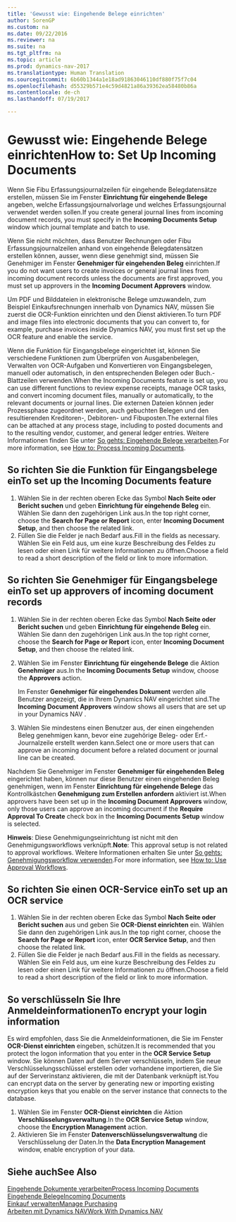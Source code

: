 ```yaml
---
title: 'Gewusst wie: Eingehende Belege einrichten'
author: SorenGP
ms.custom: na
ms.date: 09/22/2016
ms.reviewer: na
ms.suite: na
ms.tgt_pltfrm: na
ms.topic: article
ms.prod: dynamics-nav-2017
ms.translationtype: Human Translation
ms.sourcegitcommit: 6b60b1344a1e18ad91863046110df880f75f7c04
ms.openlocfilehash: d55329b571e4c59d4821a86a39362ea58480b86a
ms.contentlocale: de-ch
ms.lasthandoff: 07/19/2017

---
```


# <a name="how-to-set-up-incoming-documents"></a><span data-ttu-id="06b92-102">Gewusst wie: Eingehende Belege einrichten</span><span class="sxs-lookup"><span data-stu-id="06b92-102">How to: Set Up Incoming Documents</span></span>
<span data-ttu-id="06b92-103">Wenn Sie Fibu Erfassungsjournalzeilen für eingehende Belegdatensätze erstellen, müssen Sie im Fenster **Einrichtung für eingehende Belege** angeben, welche Erfassungsjournalvorlage und welches Erfassungsjournal verwendet werden sollen.</span><span class="sxs-lookup"><span data-stu-id="06b92-103">If you create general journal lines from incoming document records, you must specify in the **Incoming Documents Setup** window which journal template and batch to use.</span></span>

<span data-ttu-id="06b92-104">Wenn Sie nicht möchten, dass Benutzer Rechnungen oder Fibu Erfassungsjournalzeilen anhand von eingehende Belegdatensätzen erstellen können, ausser, wenn diese genehmigt sind, müssen Sie Genehmiger im Fenster **Genehmiger für eingehenden Beleg** einrichten.</span><span class="sxs-lookup"><span data-stu-id="06b92-104">If you do not want users to create invoices or general journal lines from incoming document records unless the documents are first approved, you must set up approvers in the **Incoming Document Approvers** window.</span></span>

<span data-ttu-id="06b92-105">Um PDF und Bilddateien in elektronische Belege umzuwandeln, zum Beispiel Einkaufsrechnungen innerhalb von Dynamics NAV, müssen Sie zuerst die OCR-Funktion einrichten und den Dienst aktivieren.</span><span class="sxs-lookup"><span data-stu-id="06b92-105">To turn PDF and image files into electronic documents that you can convert to, for example, purchase invoices inside Dynamics NAV, you must first set up the OCR feature and enable the service.</span></span>

<span data-ttu-id="06b92-106">Wenn die Funktion für Eingangsbelege eingerichtet ist, können Sie verschiedene Funktionen zum Überprüfen von Ausgabenbelegen, Verwalten von OCR-Aufgaben und Konvertieren von Eingangsbelegen, manuell oder automatisch, in den entsprechenden Belegen oder Buch.-Blattzeilen verwenden.</span><span class="sxs-lookup"><span data-stu-id="06b92-106">When the Incoming Documents feature is set up, you can use different functions to review expense receipts, manage OCR tasks, and convert incoming document files, manually or automatically, to the relevant documents or journal lines.</span></span> <span data-ttu-id="06b92-107">Die externen Dateien können jeder Prozessphase zugeordnet werden, auch gebuchten Belegen und den resultierenden Kreditoren-, Debitoren- und Fibuposten.</span><span class="sxs-lookup"><span data-stu-id="06b92-107">The external files can be attached at any process stage, including to posted documents and to the resulting vendor, customer, and general ledger entries.</span></span> <span data-ttu-id="06b92-108">Weitere Informationen finden Sie unter [So gehts: Eingehende Belege verarbeiten](across-process-income-documents.md).</span><span class="sxs-lookup"><span data-stu-id="06b92-108">For more information, see [How to: Process Incoming Documents](across-process-income-documents.md).</span></span>

## <a name="to-set-up-the-incoming-documents-feature"></a><span data-ttu-id="06b92-109">So richten Sie die Funktion für Eingangsbelege ein</span><span class="sxs-lookup"><span data-stu-id="06b92-109">To set up the Incoming Documents feature</span></span>
1. <span data-ttu-id="06b92-110">Wählen Sie in der rechten oberen Ecke das Symbol **Nach Seite oder Bericht suchen** und geben **Einrichtung für eingehende Beleg** ein. Wählen Sie dann den zugehörigen Link aus.</span><span class="sxs-lookup"><span data-stu-id="06b92-110">In the top right corner, choose the **Search for Page or Report** icon, enter **Incoming Document Setup**, and then choose the related link.</span></span>
2. <span data-ttu-id="06b92-111">Füllen Sie die Felder je nach Bedarf aus.</span><span class="sxs-lookup"><span data-stu-id="06b92-111">Fill in the fields as necessary.</span></span> <span data-ttu-id="06b92-112">Wählen Sie ein Feld aus, um eine kurze Beschreibung des Feldes zu lesen oder einen Link für weitere Informationen zu öffnen.</span><span class="sxs-lookup"><span data-stu-id="06b92-112">Choose a field to read a short description of the field or link to more information.</span></span>

## <a name="to-set-up-approvers-of-incoming-document-records"></a><span data-ttu-id="06b92-113">So richten Sie Genehmiger für Eingangsbelege ein</span><span class="sxs-lookup"><span data-stu-id="06b92-113">To set up approvers of incoming document records</span></span>
1. <span data-ttu-id="06b92-114">Wählen Sie in der rechten oberen Ecke das Symbol **Nach Seite oder Bericht suchen** und geben **Einrichtung für eingehende Beleg** ein. Wählen Sie dann den zugehörigen Link aus.</span><span class="sxs-lookup"><span data-stu-id="06b92-114">In the top right corner, choose the **Search for Page or Report** icon, enter **Incoming Document Setup**, and then choose the related link.</span></span>  
2. <span data-ttu-id="06b92-115">Wählen Sie im Fenster **Einrichtung für eingehende Belege** die Aktion **Genehmiger** aus.</span><span class="sxs-lookup"><span data-stu-id="06b92-115">In the **Incoming Documents Setup** window, choose the **Approvers** action.</span></span>

    <span data-ttu-id="06b92-116">Im Fenster **Genehmiger für eingehendes Dokument** werden alle Benutzer angezeigt, die in Ihrem Dynamics NAV eingerichtet sind.</span><span class="sxs-lookup"><span data-stu-id="06b92-116">The **Incoming Document Approvers** window shows all users that are set up in your Dynamics NAV .</span></span>  
3. <span data-ttu-id="06b92-117">Wählen Sie mindestens einen Benutzer aus, der einen eingehenden Beleg genehmigen kann, bevor eine zugehörige Beleg- oder Erf.-Journalzeile erstellt werden kann.</span><span class="sxs-lookup"><span data-stu-id="06b92-117">Select one or more users that can approve an incoming document before a related document or journal line can be created.</span></span>

<span data-ttu-id="06b92-118">Nachdem Sie Genehmiger im Fenster **Genehmiger für eingehenden Beleg** eingerichtet haben, können nur diese Benutzer einen eingehenden Beleg genehmigen, wenn im Fenster **Einrichtung für eingehende Belege** das Kontrollkästchen **Genehmigung zum Erstellen anfordern** aktiviert ist.</span><span class="sxs-lookup"><span data-stu-id="06b92-118">When approvers have been set up in the **Incoming Document Approvers** window, only those users can approve an incoming document if the **Require Approval To Create** check box in the **Incoming Documents Setup** window is selected.</span></span>

<span data-ttu-id="06b92-119">**Hinweis**: Diese Genehmigungseinrichtung ist nicht mit den Genehmigungsworkflows verknüpft.</span><span class="sxs-lookup"><span data-stu-id="06b92-119">**Note**: This approval setup is not related to approval workflows.</span></span> <span data-ttu-id="06b92-120">Weitere Informationen erhalten Sie unter [So gehts: Genehmigungsworkflow verwenden](across-how-use-approval-workflows.md).</span><span class="sxs-lookup"><span data-stu-id="06b92-120">For more information, see [How to: Use Approval Workflows](across-how-use-approval-workflows.md).</span></span>

## <a name="to-set-up-an-ocr-service"></a><span data-ttu-id="06b92-121">So richten Sie einen OCR-Service ein</span><span class="sxs-lookup"><span data-stu-id="06b92-121">To set up an OCR service</span></span>
1. <span data-ttu-id="06b92-122">Wählen Sie in der rechten oberen Ecke das Symbol **Nach Seite oder Bericht suchen** aus und geben Sie **OCR-Dienst einrichten** ein. Wählen Sie dann den zugehörigen Link aus.</span><span class="sxs-lookup"><span data-stu-id="06b92-122">In the top right corner, choose the **Search for Page or Report** icon, enter **OCR Service Setup**, and then choose the related link.</span></span>
2. <span data-ttu-id="06b92-123">Füllen Sie die Felder je nach Bedarf aus.</span><span class="sxs-lookup"><span data-stu-id="06b92-123">Fill in the fields as necessary.</span></span> <span data-ttu-id="06b92-124">Wählen Sie ein Feld aus, um eine kurze Beschreibung des Feldes zu lesen oder einen Link für weitere Informationen zu öffnen.</span><span class="sxs-lookup"><span data-stu-id="06b92-124">Choose a field to read a short description of the field or link to more information.</span></span>


## <a name="to-encrypt-your-login-information"></a><span data-ttu-id="06b92-125">So verschlüsseln Sie Ihre Anmeldeinformationen</span><span class="sxs-lookup"><span data-stu-id="06b92-125">To encrypt your login information</span></span>
<span data-ttu-id="06b92-126">Es wird empfohlen, dass Sie die Anmeldeinformationen, die Sie im Fenster **OCR-Dienst einrichten** eingeben, schützen.</span><span class="sxs-lookup"><span data-stu-id="06b92-126">It is recommended that you protect the logon information that you enter in the **OCR Service Setup** window.</span></span> <span data-ttu-id="06b92-127">Sie können Daten auf dem Server verschlüsseln, indem Sie neue Verschlüsselungsschlüssel erstellen oder vorhandene importieren, die Sie auf der Serverinstanz aktivieren, die mit der Datenbank verknüpft ist.</span><span class="sxs-lookup"><span data-stu-id="06b92-127">You can encrypt data on the server by generating new or importing existing encryption keys that you enable on the server instance that connects to the database.</span></span>

1. <span data-ttu-id="06b92-128">Wählen Sie im Fenster **OCR-Dienst einrichten** die Aktion **Verschlüsselungsverwaltung**.</span><span class="sxs-lookup"><span data-stu-id="06b92-128">In the **OCR Service Setup** window, choose the **Encryption Management** action.</span></span>
2. <span data-ttu-id="06b92-129">Aktivieren Sie im Fenster **Datenverschlüsselungsverwaltung** die Verschlüsselung der Daten.</span><span class="sxs-lookup"><span data-stu-id="06b92-129">In the **Data Encryption Management** window, enable encryption of your data.</span></span>

## <a name="see-also"></a><span data-ttu-id="06b92-130">Siehe auch</span><span class="sxs-lookup"><span data-stu-id="06b92-130">See Also</span></span>  
[<span data-ttu-id="06b92-131">Eingehende Dokumente verarbeiten</span><span class="sxs-lookup"><span data-stu-id="06b92-131">Process Incoming Documents</span></span>](across-process-income-documents.md)  
[<span data-ttu-id="06b92-132">Eingehende Belege</span><span class="sxs-lookup"><span data-stu-id="06b92-132">Incoming Documents</span></span>](across-income-documents.md)  
[<span data-ttu-id="06b92-133">Einkauf verwalten</span><span class="sxs-lookup"><span data-stu-id="06b92-133">Manage Purchasing</span></span>](purchasing-manage-purchasing.md)  
[<span data-ttu-id="06b92-134">Arbeiten mit Dynamics NAV</span><span class="sxs-lookup"><span data-stu-id="06b92-134">Work With Dynamics NAV</span></span>](ui-work-product.md)

